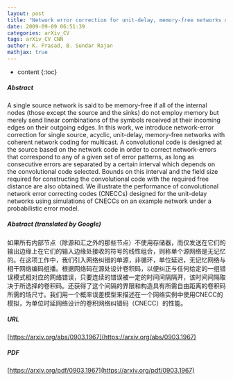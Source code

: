 ```yaml
---
layout: post
title: "Network error correction for unit-delay, memory-free networks using convolutional codes"
date: 2009-09-09 06:51:39
categories: arXiv_CV
tags: arXiv_CV CNN
author: K. Prasad, B. Sundar Rajan
mathjax: true
---
```


* content
{:toc}

##### Abstract
A single source network is said to be memory-free if all of the internal nodes (those except the source and the sinks) do not employ memory but merely send linear combinations of the symbols received at their incoming edges on their outgoing edges. In this work, we introduce network-error correction for single source, acyclic, unit-delay, memory-free networks with coherent network coding for multicast. A convolutional code is designed at the source based on the network code in order to correct network-errors that correspond to any of a given set of error patterns, as long as consecutive errors are separated by a certain interval which depends on the convolutional code selected. Bounds on this interval and the field size required for constructing the convolutional code with the required free distance are also obtained. We illustrate the performance of convolutional network error correcting codes (CNECCs) designed for the unit-delay networks using simulations of CNECCs on an example network under a probabilistic error model.

##### Abstract (translated by Google)
如果所有内部节点（除源和汇之外的那些节点）不使用存储器，而仅发送在它们的输出边缘上在它们的输入边缘处接收的符号的线性组合，则称单个源网络是无记忆的。在这项工作中，我们引入网络纠错的单源，非循环，单位延迟，无记忆网络与相干网络编码组播。根据网络码在源处设计卷积码，以便纠正与任何给定的一组错误模式相对应的网络错误，只要连续的错误被一定的时间间隔隔开，该时间间隔取决于所选择的卷积码。还获得了这个间隔的界限和构造具有所需自由距离的卷积码所需的场尺寸。我们用一个概率误差模型来描述在一个网络实例中使用CNECC的模拟，为单位时延网络设计的卷积网络纠错码（CNECC）的性能。

##### URL
[https://arxiv.org/abs/0903.1967](https://arxiv.org/abs/0903.1967)

##### PDF
[https://arxiv.org/pdf/0903.1967](https://arxiv.org/pdf/0903.1967)

